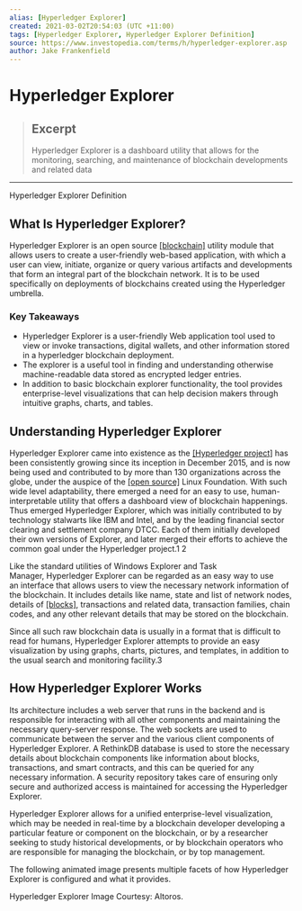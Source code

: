 ```yaml
---
alias: [Hyperledger Explorer]
created: 2021-03-02T20:54:03 (UTC +11:00)
tags: [Hyperledger Explorer, Hyperledger Explorer Definition]
source: https://www.investopedia.com/terms/h/hyperledger-explorer.asp
author: Jake Frankenfield
---
```


# Hyperledger Explorer

> ## Excerpt
> Hyperledger Explorer is a dashboard utility that allows for the monitoring, searching, and maintenance of blockchain developments and related data

---

Hyperledger Explorer Definition
## What Is Hyperledger Explorer?

Hyperledger Explorer is an open source [[blockchain]](https://www.investopedia.com/terms/b/blockchain.asp) utility module that allows users to create a user-friendly web-based application, with which a user can view, initiate, organize or query various artifacts and developments that form an integral part of the blockchain network. It is to be used specifically on deployments of blockchains created using the Hyperledger umbrella.

### Key Takeaways

-   Hyperledger Explorer is a user-friendly Web application tool used to view or invoke transactions, digital wallets, and other information stored in a hyperledger blockchain deployment.
-   The explorer is a useful tool in finding and understanding otherwise machine-readable data stored as encrypted ledger entries.
-   In addition to basic blockchain explorer functionality, the tool provides enterprise-level visualizations that can help decision makers through intuitive graphs, charts, and tables.

## Understanding Hyperledger Explorer

Hyperledger Explorer came into existence as the [[Hyperledger project]](https://www.investopedia.com/terms/h/hyperledger.asp) has been consistently growing since its inception in December 2015, and is now being used and contributed to by more than 130 organizations across the globe, under the auspice of the [[open source]](https://www.investopedia.com/terms/o/open-source.asp) Linux Foundation. With such wide level adaptability, there emerged a need for an easy to use, human-interpretable utility that offers a dashboard view of blockchain happenings. Thus emerged Hyperledger Explorer, which was initially contributed to by technology stalwarts like IBM and Intel, and by the leading financial sector clearing and settlement company DTCC. Each of them initially developed their own versions of Explorer, and later merged their efforts to achieve the common goal under the Hyperledger project.1 2

Like the standard utilities of Windows Explorer and Task Manager, Hyperledger Explorer can be regarded as an easy way to use an interface that allows users to view the necessary network information of the blockchain. It includes details like name, state and list of network nodes, details of [[blocks]](https://www.investopedia.com/terms/b/block-bitcoin-block.asp), transactions and related data, transaction families, chain codes, and any other relevant details that may be stored on the blockchain.

Since all such raw blockchain data is usually in a format that is difficult to read for humans, Hyperledger Explorer attempts to provide an easy visualization by using graphs, charts, pictures, and templates, in addition to the usual search and monitoring facility.3

## How Hyperledger Explorer Works

Its architecture includes a web server that runs in the backend and is responsible for interacting with all other components and maintaining the necessary query-server response. The web sockets are used to communicate between the server and the various client components of Hyperledger Explorer. A RethinkDB database is used to store the necessary details about blockchain components like information about blocks, transactions, and smart contracts, and this can be queried for any necessary information. A security repository takes care of ensuring only secure and authorized access is maintained for accessing the Hyperledger Explorer.

Hyperledger Explorer allows for a unified enterprise-level visualization, which may be needed in real-time by a blockchain developer developing a particular feature or component on the blockchain, or by a researcher seeking to study historical developments, or by blockchain operators who are responsible for managing the blockchain, or by top management.

The following animated image presents multiple facets of how Hyperledger Explorer is configured and what it provides.

Hyperledger Explorer Image Courtesy: Altoros.
